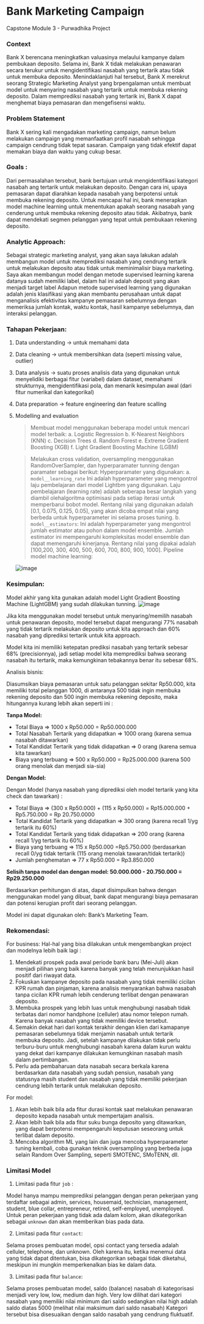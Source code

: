 # Bank Marketing Campaign
Capstone Module 3 - Purwadhika Project 

### **Context**

Bank X berencana meningkatkan valuasinya melaului kampanye dalam pembukaan deposito. Selama ini, Bank X tidak melakukan penawaran secara terukur untuk mengidentifikasi nasabah yang tertarik atau tidak untuk membuka deposito. Menindaklanjuti hal tersebut, Bank X merekrut seorang Strategic Marketing Analyst yang brpengalaman untuk membuat model untuk menyaring nasabah yang tertarik untuk membuka rekening deposito. Dalam memprediksi nasabah yang tertarik ini, Bank X dapat menghemat biaya pemasaran dan mengefisensi waktu. 

### **Problem Statement**

Bank X sering kali mengadakan marketing campaign, namun belum melakukan campaign yang memanfaatkan profil nasabah sehingga campaign cendrung tidak tepat sasaran. Campaign yang tidak efektif dapat memakan biaya dan waktu yang cukup besar.

### **Goals :**
Dari permasalahan tersebut, bank bertujuan untuk mengidentifikasi kategori nasabah ang tertarik untuk melakukan deposito. Dengan cara ini, upaya pemasaran dapat diarahkan kepada nasabah yang berpotensi untuk membuka rekening deposito. 
Untuk mencapai hal ini, bank menerapkan model machine learning untuk menentukan apakah seorang nasabah yang cenderung untuk membuka rekening deposito atau tidak. Akibatnya, bank dapat mendekati segmen pelanggan yang tepat untuk pembukaan rekening deposito.

### **Analytic Approach:**

Sebagai strategic marketing analyst, yang akan saya lakukan adalah membangun model untuk memprediksi nasabah yang cendrung tertarik untuk melakukan deposito atau tidak untuk meminimalisir biaya marketing. 
Saya akan membangun model dengan metode supervised learning karena datanya sudah memiliki label, dalam hal ini adalah deposit yang akan menjadi target label 
Adapun metode supervised learning yang digunakan adalah jenis klasifikasi yang akan membantu perusahaan untuk dapat menganalisis efektivitas kampanye pemasaran sebelumnya dengan memeriksa jumlah kontak, waktu kontak, hasil kampanye sebelumnya, dan interaksi pelanggan.

### **Tahapan Pekerjaan:**
1. Data understanding -> untuk memahami data
2. Data cleaning -> untuk membersihkan data (seperti missing value, outlier)
3. Data analysis -> suatu proses analisis data yang digunakan untuk menyelidiki berbagai fitur (variabel) dalam dataset, memahami strukturnya, mengidentifikasi pola, dan menarik kesimpulan awal (dari fitur numerikal dan kategorikal)
4. Data preparation -> feature engineering dan feature scalling
5. Modelling and evaluation
   
   > Membuat model menggunakan beberapa model untuk mencari model terbaik:
   a. Logistic Regression
   b. K-Nearest Neighbors (KNN)
   c. Decision Trees
   d. Random Forest
   e. Extreme Gradient Boosting (XGB)
   f. Light Gradient Boosting Machine (LGBM)

   > Melakukan cross validation, oversampling menggunakan RandomOverSampler, dan hyperparamater tunning dengan paramater sebagai berikut:
   Hyperparamater yang digunakan:
   a. `model__learning_rate`
       Ini adalah hyperparameter yang mengontrol laju pembelajaran dari model Lightbm yang digunakan. Laju pembelajaran (learning rate) adalah seberapa besar langkah yang diambil olehalgoritma optimisasi pada 
       setiap iterasi untuk memperbarui bobot model. Rentang nilai yang digunakan adalah [0.1, 0.075, 0.125, 0.05], yang akan dicoba  empat nilai yang berbeda untuk hyperparameter ini selama proses tuning.
   b. `model__estimators`: Ini adalah hyperparameter yang mengontrol jumlah estimator atau pohon dalam model ensemble. Jumlah estimator ini mempengaruhi kompleksitas model ensemble dan dapat memengaruhi 
       kinerjanya. Rentang nilai yang dipakai adalah [100,200, 300, 400, 500, 600, 700, 800, 900, 1000].
   Pipeline model machine learning:

   ![image](https://github.com/annachrn/BankMarketingCampaign/assets/150541362/464ca6ad-5624-4a3b-b365-b87c5a39d0cb)

   
### **Kesimpulan:**

Model akhir yang kita gunakan adalah model Light Gradient Boosting Machine (LightGBM) yang sudah dilakukan tunning. 
![image](https://github.com/annachrn/BankMarketingCampaign/assets/150541362/c48e7d2e-872f-421e-a4ed-3a1a93f11dcc)

Jika kita menggunakan model tersebut untuk menyaring/memilih nasabah untuk penawaran deposito, model tersebut dapat mengurangi 77% nasabah yang tidak tertarik melakukan deposito untuk kita approach dan 60% nasabah yang diprediksi tertarik untuk kita approach.

Model kita ini memiliki ketepatan prediksi nasabah yang tertarik sebesar 68% (precisionnya), jadi setiap model kita memprediksi bahwa seorang nasabah itu tertarik, maka kemungkinan tebakannya benar itu sebesar 68%.

Analisis bisnis:

Diasumsikan biaya pemasaran untuk satu pelanggan sekitar Rp50.000, kita memiliki total pelanggan 1000, di antaranya 500 tidak ingin membuka rekening deposito dan 500 ingin membuka rekening deposito, maka hitungannya kurang lebih akan seperti ini :


**Tanpa Model:**

- Total Biaya => 1000 x Rp50.000 = Rp50.000.000
- Total Nasabah Tertarik yang didapatkan => 1000 orang (karena semua nasabah ditawarkan)
- Total Kandidat Tertarik yang tidak didapatkan => 0 orang (karena semua kita tawarkan)
- Biaya yang terbuang => 500 x Rp50.000 = Rp25.000.000 (karena 500 orang menolak dan menjadi sia-sia)

**Dengan Model:**

Dengan Model (hanya nasabah yang diprediksi oleh model tertarik yang kita check dan tawarkan) :
- Total Biaya => (300 x Rp50.000) + (115 x Rp50.000) = Rp15.000.000 + Rp5.750.000 = Rp 20.750.0000
- Total Kandidat Tertarik yang didapatkan => 300 orang (karena recall 1/yg tertarik itu 60%)
- Total Kandidat Tertarik yang tidak didapatkan => 200 orang (karena recall 1/yg tertarik itu 60%)
- Biaya yang terbuang => 115 x Rp50.000 =Rp5.750.000 (berdasarkan recall 0/yg tidak tertarik (115 orang menolak tawaran/tidak tertarik))
- Jumlah penghematan => 77 x Rp50.000 = Rp3.850.000

**Selisih tanpa model dan dengan model: 50.000.000 - 20.750.000 = Rp29.250.000**

Berdasarkan perhitungan di atas, dapat disimpulkan bahwa dengan menggunakan model yang dibuat, bank dapat mengurangi biaya pemasaran dan potensi kerugian profit dari seorang pelanggan.

Model ini dapat digunakan oleh:
Bank’s Marketing Team. 


### **Rekomendasi:**
For business:
Hal-hal yang bisa dilakukan untuk mengembangkan project dan modelnya lebih baik lagi :
1. Mendekati prospek pada awal periode bank baru (Mei-Juli) akan menjadi pilihan yang baik karena banyak yang telah menunjukkan hasil positif dari riwayat data.
2. Fokuskan kampanye deposito pada nasabah yang tidak memiliki cicilan KPR rumah dan pinjaman, karena analisis menyarankan bahwa nasabah tanpa cicilan KPR rumah lebih cenderung terlibat dengan penawaran deposito.
3. Membuka prospek yang lebih luas untuk menghubungi nasabah tidak terbatas dari nomor handphone (celluler) atau nomor telepon rumah. Karena banyak nasabah yang tidak memiliki device tersebut.
4. Semakin dekat hari dari kontak terakhir dengan klien dari kamapanye pemasaran sebelumnya tidak menjamin nasabah untuk tertarik membuka deposito. Jadi, setelah kampanye dilakukan tidak perlu terburu-buru untuk menghubungi nasabah karena dalam kurun waktu yang dekat dari kampanye dilakukan kemungkinan nasabah masih dalam pertimbangan.
5. Perlu ada pembaharuan data nasabah secara berkala karena berdasarkan data nasabah yang sudah pensiun, nasabah yang statusnya masih student dan nasabah yang tidak memiliki pekerjaan cendrung lebih tertarik untuk melakukan deposito.

For model: 
1. Akan lebih baik bila ada fitur durasi kontak saat melakukan penawaran deposito kepada nasabah untuk mempertajam analisis.
2. Akan lebih baik bila ada fitur suku bunga deposito yang ditawarkan, yang dapat berpotensi mempengaruhi keputusan seseorang untuk terlibat dalam deposito.
3. Mencoba algorithm ML yang lain dan juga mencoba hyperparameter tuning kembali, coba gunakan teknik oversampling yang berbeda juga selain Random Over Sampling, seperti SMOTENC, SMoTENN, dll.

### **Limitasi Model**
1. Limitasi pada fitur `job` :
   
Model hanya mampu memprediksi pelanggan dengan peran pekerjaan yang terdaftar sebagai admin, services, housemaid, technician, management, student, blue collar, entrepreneur, retired, self-employed, unemployed. Untuk peran pekerjaan yang tidak ada dalam kolom, akan dikategorikan sebagai  `unknown` dan akan memberikan bias pada data. 

2.  Limitasi pada fitur `contact`:
    
Selama proses pembuatan model, opsi contact yang tersedia adalah celluler, telephone, dan unknown. Oleh karena itu, ketika menemui data yang tidak dapat ditentukan, bisa dikategorikan sebagai tidak diketahui, meskipun ini mungkin memperkenalkan bias ke dalam data.

3. Limitasi pada fitur `balance`:

Selama proses pembuatan model, saldo (balance) nasabah di kategorisasi menjadi very low, low, medium dan high. Very low dilihat dari kategori nasabah yang memiliki nilai minimum dari saldo sedangkan nilai high adalah saldo diatas 5000 (melihat nilai maksimum dari saldo nasabah) 
Kategori tersebut bisa disesuaikan dengan saldo nasabah yang cendrung fluktuatif. 

   


  

